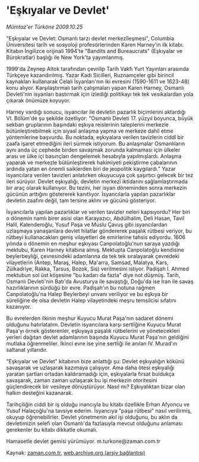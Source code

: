 # 'Eşkıyalar ve Devlet'

*Mümtaz'er Türköne 2009.10.25*

<tr><td class="metin" colspan="2" style="padding-top: 20px; padding-left: 5px; padding-right: 10px;">"Eşkıyalar ve Devlet: Osmanlı tarzı devlet merkezîleşmesi", Columbia Üniversitesi tarih ve sosyoloji profesörlerinden Karen Harney'in ilk kitabı. Kitabın İngilizce orijinali 1994'te "Bandits and Bureaucrats" (Eşkıyalar ve Bürokratlar) başlığı ile New York'ta yayımlanmış.</td></tr><tr><td class="metin" colspan="2" style="padding-top: 20px; padding-left: 5px; padding-right: 10px;"><p> 1999'da Zeynep Altok tarafından çevrilip Tarih Vakfı Yurt Yayınları arasında Türkçeye kazandırılmış. Yazar Kadı Sicilleri, Ruznamçeler gibi birincil kaynakları kullanarak Celali İsyanları'nın iki evresini (1590-1611 ve 1623-48) konu alıyor. Karşılaştırmalı tarih çalışmaları yapan Karen Harney, Osmanlı Devleti'nin isyanları bastırmak için izlediği politikayı tek tek vesikalardan yola çıkarak önümüze koyuyor.
<p> Harney vardığı sonucu, isyancılar ile devletin pazarlık biçimlerini aktardığı VI. Bölüm'de şu şekilde özetliyor: "Osmanlı Devleti 17. yüzyıl boyunca, büyük sekban gruplarının başındaki eşkıya reislerinin taleplerini merkezle bütünleştirebilmek için siyasî anlaşma yapma ve merkeze dahil etme yöntemlerine başvurdu. Bu noktada, eşkıyalara verilen tavizlerin ciddî bir zaafa işaret etmediğini ileri sürmek istiyorum. Bu anlaşmalar Osmanlıların aynı anda üç cephede birden savaşmak zorunda kalmaması için ülkeler arası ve ülke içi basınçları dengelemek hesabıyla yapılmışlardı. Anlaşma yaparak ve merkezle bütünleştirerek hakimiyeti pekiştirme çabalarının ardında yatan en önemli saiklerden biri de jeopolitik kaygılardı." Yazar isyancılara verilen tavizleri anlatırken okuyucuya çok şaşırtıcı gelecek bir tez ileri sürüyor. Devlet eşkıyalığı, devletin merkezî iktidarını sağlamlaştırmada bir araç olarak kullanıyor. Bu tezini, her isyan döneminden sonra merkezin gücünün arttığını göstererek kanıtlıyor. İsyancılarla yapılan pazarlıklar devletin zaafını değil, tam tersine aklını ve gücünü gösteriyor.
<p> İsyancılarla yapılan pazarlıklar ve verilen tavizler neleri kapsıyordu? Her biri o dönemin namlı birer asisi olan Karayazıcı, Abdülhalim, Deli Hasan, Tavil Halil, Kalenderoğlu, Yusuf Paşa ve Muslu Çavuş gibi isyancılardan uzlaşmaya yanaşanlara devlet hilatlar göndererek paşalık rütbesi veriyor, bu rütbeyi kullanacakları geniş vilayetleri de emirlerine tahsis ediyordu. 1606 yılında o dönemin en meşhur eşkıyası Canpolatoğlu'nun saraya yazdığı mektubu, Karen Harney kitabına almış. Mektupta Canpolatoğlu kendisine beylerbeyliği, çevresindeki adamlarına da tek tek sıralayarak çevredeki vilayetlerin (Antep, Maraş, Halep, Ma'arra, Samsad, Malatya, Kars, Zülkadriye, Rakka, Tarsus, Bozok, Sis) verilmesini istiyor. Padişah I. Ahmed mektubun sol üst köşesine "bu kadarı da fazla" diye not düşmüş. Tarih, Osmanlı Devleti'nin Batı'da Avusturya ile savaştığı, Doğu'da ise İran ile savaş hazırlıklarının sürdüğü bir evre. Padişah'ın bu notuna rağmen Canpolatoğlu'na Halep Beylerbeyi unvanı veriliyor ve bu eşkıya bir süreliğine de olsa devletin Halep vilayetindeki meşru temsilcisi sıfatını kazanıyor.
<p> Bu evrelerden ilkinin meşhur Kuyucu Murat Paşa'nın sadaret dönemi olduğunu hatırlatalım. Devletin isyancılara karşı sertliğine Kuyucu Murat Paşa'yı örnek gösterenler, eşkıyaya paşalık rütbelerini ve yönetecekleri yerleri dağıtan devlet adamlarının başında Kuyucu Murat Paşa'nın geldiğini mutlaka öğrenmeliler. İkinci evre ise yine sertliği ile anılan IV. Murad'ın saltanat yıllarıdır.
<p> "Eşkıyalar ve Devlet" kitabının bize anlattığı şu: Devlet eşkıyalığın kökünü savaşarak ve uzlaşarak kazımaya çalışıyor. Ama daha ötesi eşkıyalığı yaratan şartları ortadan kaldıramadığı için, eşkıyalarla fırsat buldukça savaşarak, zaman zaman uzlaşarak bu işi merkezin otoritesini güçlendirecek bir vesileye dönüştürüyor. Nasıl mı? Eşkıyalıktan bizar olan halkın desteğini kazanarak.
<p> Tarihçiliğin ciddi bir iş olduğu inancıyla bu kitabı özellikle Erhan Afyoncu ve Yusuf Halaçoğlu'na tavsiye ederim. İsyancıya "paşa rütbesi" nasıl verilirmiş, okuyup öğrenebilirler. Devlet yönetmenin akıl işi olduğunu, bu aklın da devletimizin selefi olan Osmanlı'da fazlasıyla mevcut olduğunu anlaması gerekenler bu kitabı dikkatle okumalı.
<p> Hamasetle devlet gemisi yürümüyor. m.turkone@zaman.com.tr<br/></p></p></p></p></p></p></p></td></tr>

Kaynak: [zaman.com.tr](http://zaman.com.tr/yazar.do?yazino=907408), [web.archive.org (arşiv bağlantısı)](http://web.archive.org/web/20091031042537/http://zaman.com.tr:80/yazar.do?yazino=907408)

